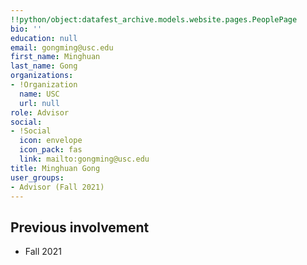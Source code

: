 ```yaml
---
!!python/object:datafest_archive.models.website.pages.PeoplePage
bio: ''
education: null
email: gongming@usc.edu
first_name: Minghuan
last_name: Gong
organizations:
- !Organization
  name: USC
  url: null
role: Advisor
social:
- !Social
  icon: envelope
  icon_pack: fas
  link: mailto:gongming@usc.edu
title: Minghuan Gong
user_groups:
- Advisor (Fall 2021)
---
```


## Previous involvement

* Fall 2021